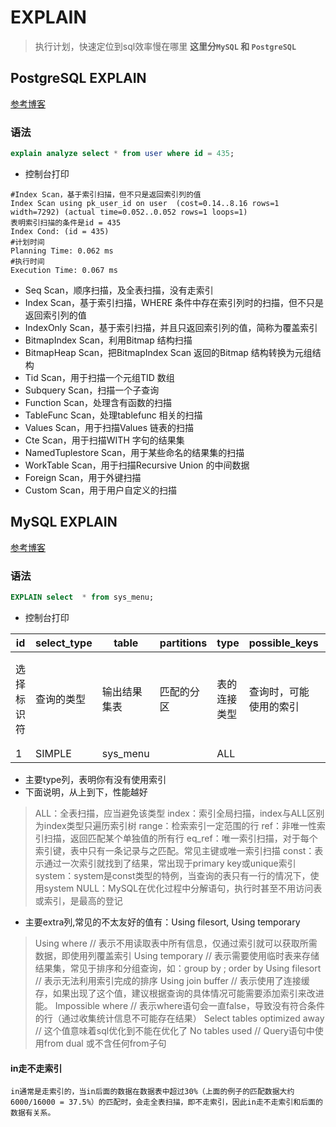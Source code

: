 # EXPLAIN
> 执行计划，快速定位到sql效率慢在哪里
**这里分`MySQL` 和 `PostgreSQL`**

## PostgreSQL EXPLAIN

[参考博客](https://zhuanlan.zhihu.com/p/414089692)
### 语法
```sql
explain analyze select * from user where id = 435;
```
* 控制台打印
```
#Index Scan，基于索引扫描，但不只是返回索引列的值
Index Scan using pk_user_id on user  (cost=0.14..8.16 rows=1 width=7292) (actual time=0.052..0.052 rows=1 loops=1)
表明索引扫描的条件是id = 435
Index Cond: (id = 435)  
#计划时间
Planning Time: 0.062 ms
#执行时间
Execution Time: 0.067 ms
```
- Seq Scan，顺序扫描，及全表扫描，没有走索引
- Index Scan，基于索引扫描，WHERE 条件中存在索引列时的扫描，但不只是返回索引列的值
- IndexOnly Scan，基于索引扫描，并且只返回索引列的值，简称为覆盖索引
- BitmapIndex Scan，利用Bitmap 结构扫描
- BitmapHeap Scan，把BitmapIndex Scan 返回的Bitmap 结构转换为元组结构
- Tid Scan，用于扫描一个元组TID 数组
- Subquery Scan，扫描一个子查询
- Function Scan，处理含有函数的扫描
- TableFunc Scan，处理tablefunc 相关的扫描
- Values Scan，用于扫描Values 链表的扫描
- Cte Scan，用于扫描WITH 字句的结果集
- NamedTuplestore Scan，用于某些命名的结果集的扫描
- WorkTable Scan，用于扫描Recursive Union 的中间数据
- Foreign Scan，用于外键扫描
- Custom Scan，用于用户自定义的扫描


## MySQL EXPLAIN
[参考博客](https://blog.csdn.net/kevinxxw/article/details/109567275)
### 语法
```sql
EXPLAIN select  * from sys_menu;
```
* 控制台打印


| id       | select_type | table    | partitions | type | possible_keys | key | key_len | ref | rows | filtered | Extra |
| -------- | ----------- | -------- | ---------- | ---- | ------------- | --- | ------- | --- | ---- | -------- | ----- |
| 选择标识符 |查询的类型| 输出结果集表 |匹配的分区|表的连接类型|查询时，可能使用的索引|实际使用索引 | 索引长度 |列和索引比较| 扫描行数（估算） | 按表条件过滤的行百分比 | 执行结构描述 |
| 1 | SIMPLE | sys_menu |   | ALL |   |   |  |   | 58 | 100 |  |


* 主要type列，表明你有没有使用索引
* 下面说明，从上到下，性能越好
>ALL：全表扫描，应当避免该类型
>index：索引全局扫描，index与ALL区别为index类型只遍历索引树
>range：检索索引一定范围的行
>ref：非唯一性索引扫描，返回匹配某个单独值的所有行
>eq_ref：唯一索引扫描，对于每个索引键，表中只有一条记录与之匹配。常见主键或唯一索引扫描
>const：表示通过一次索引就找到了结果，常出现于primary key或unique索引
>system：system是const类型的特例，当查询的表只有一行的情况下，使用system
>NULL：MySQL在优化过程中分解语句，执行时甚至不用访问表或索引，是最高的登记

* 主要extra列,常见的不太友好的值有：Using filesort, Using temporary

>Using where // 表示不用读取表中所有信息，仅通过索引就可以获取所需数据，即使用列覆盖索引
>Using temporary // 表示需要使用临时表来存储结果集，常见于排序和分组查询，如：group by ; order by
>Using filesort // 表示无法利用索引完成的排序
>Using join buffer // 表示使用了连接缓存，如果出现了这个值，建议根据查询的具体情况可能需要添加索引来改进能。
>Impossible where // 表示where语句会一直false，导致没有符合条件的行（通过收集统计信息不可能存在结果）
>Select tables optimized away // 这个值意味着sql优化到不能在优化了
>No tables used // Query语句中使用from dual 或不含任何from子句

#### in走不走索引
```
in通常是走索引的，当in后面的数据在数据表中超过30%（上面的例子的匹配数据大约6000/16000 = 37.5%）的匹配时，会走全表扫描，即不走索引，因此in走不走索引和后面的数据有关系。
```